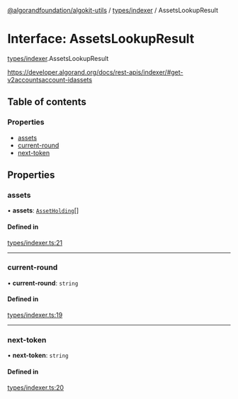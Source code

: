 [@algorandfoundation/algokit-utils](../README.md) / [types/indexer](../modules/types_indexer.md) / AssetsLookupResult

# Interface: AssetsLookupResult

[types/indexer](../modules/types_indexer.md).AssetsLookupResult

https://developer.algorand.org/docs/rest-apis/indexer/#get-v2accountsaccount-idassets

## Table of contents

### Properties

- [assets](types_indexer.AssetsLookupResult.md#assets)
- [current-round](types_indexer.AssetsLookupResult.md#current-round)
- [next-token](types_indexer.AssetsLookupResult.md#next-token)

## Properties

### assets

• **assets**: [`AssetHolding`](types_indexer.AssetHolding.md)[]

#### Defined in

[types/indexer.ts:21](https://github.com/algorandfoundation/algokit-utils-ts/blob/600c806/src/types/indexer.ts#L21)

___

### current-round

• **current-round**: `string`

#### Defined in

[types/indexer.ts:19](https://github.com/algorandfoundation/algokit-utils-ts/blob/600c806/src/types/indexer.ts#L19)

___

### next-token

• **next-token**: `string`

#### Defined in

[types/indexer.ts:20](https://github.com/algorandfoundation/algokit-utils-ts/blob/600c806/src/types/indexer.ts#L20)
